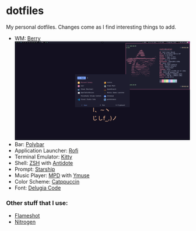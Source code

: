 
# dotfiles

My personal dotfiles. Changes come as I find interesting things to add.

- WM: [Berry](https://berrywm.org/)
![img](assets/desktop.png)
- Bar: [Polybar](https://github.com/polybar/polybar)
- Application Launcher: [Rofi](https://github.com/davatorium/rofi)
- Terminal Emulator: [Kitty](https://sw.kovidgoyal.net/kitty/)
- Shell: [ZSH](https://www.zsh.org/) with [Antidote](https://getantidote.github.io/)
- Prompt: [Starship](https://starship.rs)
- Music Player: [MPD](https://www.musicpd.org/) with [Ymuse](https://github.com/yktoo/ymuse)
- Color Scheme: [Catppuccin](https://github.com/catppuccin/catppuccin)
- Font: [Delugia Code](https://github.com/adam7/delugia-code)

### Other stuff that I use:
- [Flameshot](https://github.com/flameshot-org/flameshot)
- [Nitrogen](https://github.com/l3ib/nitrogen)
